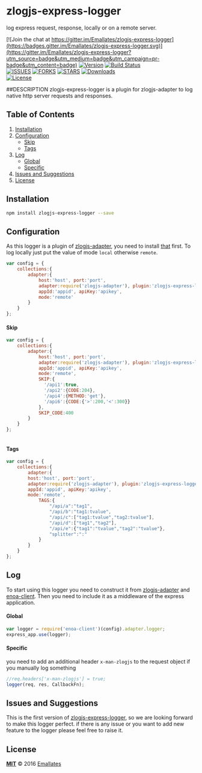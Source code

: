 # zlogjs-express-logger

log express request, response, locally or on a remote server.

[![Join the chat at https://gitter.im/Emallates/zlogjs-express-logger](https://badges.gitter.im/Emallates/zlogjs-express-logger.svg)](https://gitter.im/Emallates/zlogjs-express-logger?utm_source=badge&utm_medium=badge&utm_campaign=pr-badge&utm_content=badge)
[![Version][version-svg]][package-url]&nbsp;[![Build Status][travis-svg]][travis-url]</br>[![ISSUES][issues-url]][issues-url]&nbsp;[![FORKS][forks-url]][forks-url]&nbsp;[![STARS][stars-url]][stars-url]&nbsp;[![Downloads][downloads-image]][downloads-url]</br>[![License][license-image]][license-url]

[version-svg]: https://img.shields.io/npm/v/zlogjs-express-logger.svg?style=flat-square
[package-url]: https://npmjs.org/package/zlogjs-express-logger
[travis-svg]: https://img.shields.io/travis/Emallates/zlogjs-express-logger/master.svg?style=flat-square
[travis-url]: https://api.travis-ci.org/Emallates/zlogjs-express-logger.svg?branch=master
[issues-url]:https://img.shields.io/github/issues/Emallates/zlogjs-express-logger.svg?style=flat-square
[forks-url]:https://img.shields.io/github/forks/Emallates/zlogjs-express-logger.svg?style=flat-square
[stars-url]:https://img.shields.io/github/stars/Emallates/zlogjs-express-logger.svg?style=flat-square
[downloads-image]: https://img.shields.io/npm/dm/zlogjs-express-logger.svg?style=flat-square
[downloads-url]: http://npm-stat.com/charts.html?package=zlogjs-express-logger
[license-image]: https://img.shields.io/badge/license-MIT-blue.svg?style=flat-square
[license-url]: https://raw.githubusercontent.com/Emallates/zlogjs-express-logger/master/LICENSE

##DESCRIPTION
zlogjs-express-logger is a plugin for zlogjs-adapter to log native http server requests and responses.

<!--NO_HTML-->
Table of Contents
-----------------

1. [Installation](#installation)
1. [Configuration](#configuration)
    - [Skip](#skip)
	- [Tags](#tags)
1. [Log](#log)
	- [Global](#global)
	- [Specific](#specific)
1. [Issues and Suggestions](#issues-and-suggestions)
1. [License](#license)

<!--/NO_HTML-->

## Installation
```bash
npm install zlogjs-express-logger --save
```

## Configuration
As this logger is a plugin of [zlogjs-adapter](https://github.com/Emallates/zlogjs-adapter), you need to install [that](https://github.com/Emallates/zlogjs-adapter) first.
To log locally just put the value of mode `local` otherwise `remote`.
```javascript
var config = {
	collections:{
		adapter:{
			host:'host', port:'port',
			adapter:require('zlogjs-adapter'), plugin:'zlogjs-express-logger',
			appId:'appid', apiKey:'apikey',
			mode:'remote'
		}
	}
};
```
#### Skip
```javascript
var config = {
	collections:{
		adapter:{
			host:'host', port:'port',
			adapter:require('zlogjs-adapter'), plugin:'zlogjs-express-logger',
			appId:'appid', apiKey:'apikey',
			mode:'remote',
			SKIP:{
			  '/api1':true, 
			  '/api2':{CODE:204},
			  '/api4':{METHOD:'get'},
			  '/api6':{CODE:{'>':200,'<':300}}
			},
			SKIP_CODE:400
		}
	}
};
 
```
#### Tags
```javascript
var config = {
	collections:{
		adapter:{
		host:'host', port:'port',
		adapter:require('zlogjs-adapter'), plugin:'zlogjs-express-logger',
		appId:'appid', apiKey:'apikey',
		mode:'remote',
			TAGS:{
				"/api/a":"tag1",
				"/api/b":"tag1:tvalue",
				"/api/c":["tag1:tvalue","tag2:tvalue"],
				"/api/d":["tag1","tag2"],
				"/api/e":{"tag1":"tvalue","tag2":"tvalue"},
				"splitter":":"
			}
		}
	}
};
```

## Log
To start using this logger you need to construct it from [zlogjs-adapter](https://github.com/Emallates/zlogjs-adapter) and [enoa-client](https://github.com/Emallates/enoa-client).
Then you need to include it  as a middleware of the express application. 

#### Global
```javascript
var logger = require('enoa-client')(config).adapter.logger;
express_app.use(logger);
```

#### Specific
you need to add an additional header `x-man-zlogjs` to the request object if you manually log something
```javascript
//req.headers['x-man-zlogjs'] = true;
logger(req, res, CallbackFn);
```

## Issues and Suggestions
This is the first version of [zlogjs-express-logger](https://github.com/Emallates/zlogjs-express-logger), so we are looking forward to make this logger perfect. if there is any issue or you want to add new feature to the logger please feel free to raise it.

## License

**[MIT](./LICENSE)**
&copy; 2016 [Emallates](http://github.com/Emallates)